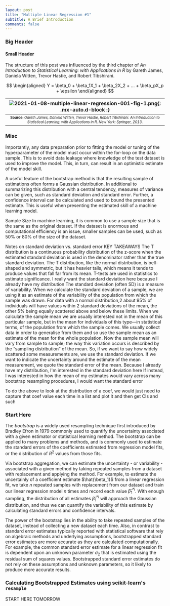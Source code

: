 ```yaml
---
layout: post
title: "Multiple Linear Regression #1"
subtitle: A Brief Introduction
comments: false
---
```


### Big Header

#### Small Header

The structure of this post was influenced by the third chapter of *An Introduction to Statistical Learning: with Applications in R* by Gareth James, Daniela Witten, Trevor Hastie, and Robert Tibshirani.

$$
\begin{aligned} 
Y = \beta_0 + \beta_1X_1 + \beta_2X_2 + ... + \beta_pX_p + \epsilon 
\end{aligned}
$$

| ![2021-01-08-multiple-linear-regression-001-fig-1.png](/assets/img/2021-01-08-multiple-linear-regression-001-fig-1.png){: .mx-auto.d-block :} |
| :--: |
| <sub><sup>**Source:** *Gareth James, Daniela Witten, Trevor Hastie, Robert Tibshirani. An Introduction to Statistical Learning: with Applications in R. New York: Springer, 2013.* |

### Misc

Importantly, any data preparation prior to fitting the model or tuning of the hyperparameter of the model must occur within the for-loop on the data sample. This is to avoid data leakage where knowledge of the test dataset is used to improve the model. This, in turn, can result in an optimistic estimate of the model skill.

A useful feature of the bootstrap method is that the resulting sample of estimations often forms a Gaussian distribution. In additional to summarizing this distribution with a central tendency, measures of variance can be given, such as standard deviation and standard error. Further, a confidence interval can be calculated and used to bound the presented estimate. This is useful when presenting the estimated skill of a machine learning model.

Sample Size
In machine learning, it is common to use a sample size that is the same as the original dataset.
If the dataset is enormous and computational efficiency is an issue, smaller samples can be used, such as 50% or 80% of the size of the dataset.

Notes on standard deviation vs. standard error
KEY TAKEAWAYS
The T distribution is a continuous probability distribution of the z-score when the estimated standard deviation is used in the denominator rather than the true standard deviation.
The T distribution, like the normal distribution, is bell-shaped and symmetric, but it has heavier tails, which means it tends to produce values that fall far from its mean.
T-tests are used in statistics to estimate significance.
I really want the standard deviation here because I already have my distribution
The standard deviation (often SD) is a measure of variability. When we calculate the standard deviation of a sample, we are using it as an estimate of the variability of the population from which the sample was drawn. For data with a normal distribution,2 about 95% of individuals will have values within 2 standard deviations of the mean, the other 5% being equally scattered above and below these limits.
When we calculate the sample mean we are usually interested not in the mean of this particular sample, but in the mean for individuals of this type—in statistical terms, of the population from which the sample comes. We usually collect data in order to generalise from them and so use the sample mean as an estimate of the mean for the whole population. Now the sample mean will vary from sample to sample; the way this variation occurs is described by the “sampling distribution” of the mean.
So, if we want to say how widely scattered some measurements are, we use the standard deviation. If we want to indicate the uncertainty around the estimate of the mean measurement, we quote the standard error of the mean.
Because I already have my distribution, I'm interested in the standard deviation here
If instead, I was interested in how the mean of my estimates would vary across many bootstrap resampling procedures, I would want the standard error


To do the above to look at the distribution of a coef, we would just need to capture that coef value each time in a list and plot it
and then get CIs and such

### Start Here

The *bootstrap* is a widely used resampling technique first introduced by Bradley Efron in 1979 commonly used to quantify the uncertainty associated with a given estimator or statistical learning method.  The bootstrap can be applied to many problems and methods, and is commonly used to estimate the standard errors of the coefficients estimated from regression model fits, or the distribution of $R^2$ values from those fits.

Via bootstrap aggregation, we can estimate the uncertainty - or variability - associated with a given method by taking repeated samples from a dataset with replacement and applying the method.  For example, to estimate the uncertainly of a coefficient estimate $\hat{\beta_1}$ from a linear regression fit, we take $n$ repeated samples with replacement from our dataset and train our linear regression model $n$ times and record each value $\hat{\beta}_1^{*i}$.  With enough sampling, the distribution of all estimates $\hat{\beta}_1^{*i}$ will approach the Gaussian distribution, and thus we can quantify the variability of this estimate by calculating standard errors and confidence intervals.

The power of the bootstrap lies in the ability to take repeated samples of the dataset, instead of collecting a new dataset each time.  Also, in contrast to standard error estimates typically reported with statistical software that rely on algebraic methods and underlying assumptions, bootstrapped standard error estimates are more accurate as they are calculated computationally.  For example, the common standard error estimate for a linear regression fit is dependent upon an unknown parameter $\sigma_2$ that is estimated using the residual sum of squares values.  Bootstrapped standard error estimates do not rely on these assumptions and unknown parameters, so it likely to produce more accurate results.

### Calculating Bootstrapped Estimates using scikit-learn's `resample`

START HERE TOMORROW